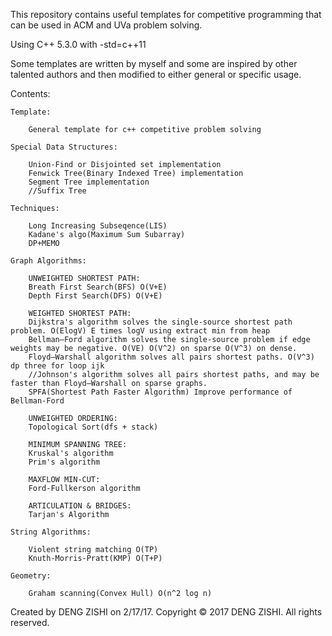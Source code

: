 This repository contains useful templates for competitive programming that can be used in ACM and UVa problem solving.

Using C++ 5.3.0 with -std=c++11

Some templates are written by myself and some are inspired by other talented authors and then modified to either general or specific usage.

Contents:
    
    Template:

        General template for c++ competitive problem solving

    Special Data Structures:

        Union-Find or Disjointed set implementation
        Fenwick Tree(Binary Indexed Tree) implementation
        Segment Tree implementation
        //Suffix Tree

    Techniques:

        Long Increasing Subseqence(LIS)
        Kadane's algo(Maximum Sum Subarray)
        DP+MEMO

    Graph Algorithms:
        
        UNWEIGHTED SHORTEST PATH:
        Breath First Search(BFS) O(V+E)
        Depth First Search(DFS) O(V+E)

        WEIGHTED SHORTEST PATH:
        Dijkstra's algorithm solves the single-source shortest path problem. O(ElogV) E times logV using extract min from heap
        Bellman–Ford algorithm solves the single-source problem if edge weights may be negative. O(VE) O(V^2) on sparse O(V^3) on dense.
        Floyd–Warshall algorithm solves all pairs shortest paths. O(V^3) dp three for loop ijk
        //Johnson's algorithm solves all pairs shortest paths, and may be faster than Floyd–Warshall on sparse graphs.
        SPFA(Shortest Path Faster Algorithm) Improve performance of Bellman-Ford
        
        UNWEIGHTED ORDERING:
        Topological Sort(dfs + stack)

        MINIMUM SPANNING TREE:
        Kruskal's algorithm
        Prim's algorithm

        MAXFLOW MIN-CUT:
        Ford-Fullkerson algorithm

        ARTICULATION & BRIDGES:
        Tarjan's Algorithm

    String Algorithms:
        
        Violent string matching O(TP)
        Knuth-Morris-Pratt(KMP) O(T+P)

    Geometry:
        
        Graham scanning(Convex Hull) O(n^2 log n)

Created by DENG ZISHI on 2/17/17.
Copyright © 2017 DENG ZISHI. All rights reserved.



